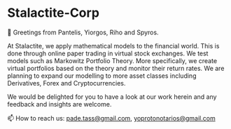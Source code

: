 # Stalactite-Corp

👋 Greetings from Pantelis, Yiorgos, Riho and Spyros. 

At Stalactite, we apply mathematical models to the financial world. This is done through online paper trading in virtual stock exchanges. We test models such as Markowitz Portfolio Theory. More specifically, we create virtual portfolios based on the theory and monitor their return rates. We are planning to expand our modelling to more asset classes including Derivatives, Forex and Cryptocurrencies.

We would be delighted for you to have a look at our work herein and any feedback and insights are welcome.

📫 How to reach us: pade.tass@gmail.com, yoprotonotarios@gmail.com
